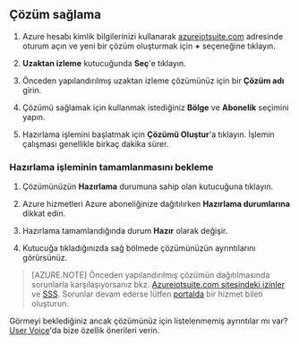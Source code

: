 ## Çözüm sağlama

1.  Azure hesabı kimlik bilgilerinizi kullanarak [azureiotsuite.com][lnk-azureiotsuite] adresinde oturum açın ve yeni bir çözüm oluşturmak için **+** seçeneğine tıklayın.

2.  **Uzaktan izleme** kutucuğunda **Seç**'e tıklayın.

3.  Önceden yapılandırılmış uzaktan izleme çözümünüz için bir **Çözüm adı** girin.

4.  Çözümü sağlamak için kullanmak istediğiniz **Bölge** ve **Abonelik** seçimini yapın.

5.  Hazırlama işlemini başlatmak için **Çözümü Oluştur**'a tıklayın. İşlemin çalışması genellikle birkaç dakika sürer.

### Hazırlama işleminin tamamlanmasını bekleme

1. Çözümünüzün **Hazırlama** durumuna sahip olan kutucuğuna tıklayın.
 
2. Azure hizmetleri Azure aboneliğinize dağıtılırken **Hazırlama durumlarına** dikkat edin.

3. Hazırlama tamamlandığında durum **Hazır** olarak değişir.

4. Kutucuğa tıkladığınızda sağ bölmede çözümünüzün ayrıntılarını görürsünüz.

> [AZURE.NOTE] Önceden yapılandırılmış çözümün dağıtılmasında sorunlarla karşılaşıyorsanız bkz. [Azureiotsuite.com sitesindeki izinler][lnk-permissions] ve [SSS][lnk-faq]. Sorunlar devam ederse lütfen [portalda][lnk-portal] bir hizmet bileti oluşturun.

Görmeyi beklediğiniz ancak çözümünüz için listelenmemiş ayrıntılar mı var? [User Voice](https://feedback.azure.com/forums/321918-azure-iot)'da bize özellik önerileri verin.

[lnk-azureiotsuite]: https://www.azureiotsuite.com
[lnk-permissions]: ../articles/iot-suite/iot-suite-permissions.md
[lnk-portal]: http://portal.azure.com/
[lnk-faq]: ../articles/iot-suite/iot-suite-faq.md


<!--HONumber=Aug16_HO1-->


